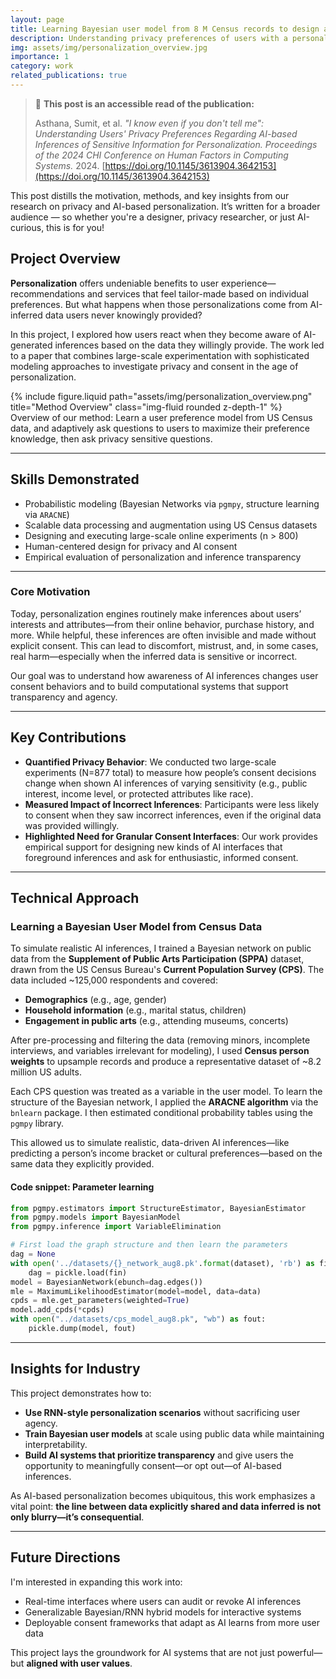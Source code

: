 ```yaml
---
layout: page
title: Learning Bayesian user model from 8 M Census records to design an efficient preference elicitation agent.
description: Understanding privacy preferences of users with a personalization AI agent
img: assets/img/personalization_overview.jpg
importance: 1
category: work
related_publications: true
---
```


> 📘 **This post is an accessible read of the publication:**
>
> Asthana, Sumit, et al. *"I know even if you don't tell me": Understanding Users' Privacy Preferences Regarding AI-based Inferences of Sensitive Information for Personalization.*
> *Proceedings of the 2024 CHI Conference on Human Factors in Computing Systems.* 2024.
> [https://doi.org/10.1145/3613904.3642153](https://doi.org/10.1145/3613904.3642153)

This post distills the motivation, methods, and key insights from our research on privacy and AI-based personalization. It’s written for a broader audience — so whether you're a designer, privacy researcher, or just AI-curious, this is for you!

## Project Overview

**Personalization** offers undeniable benefits to user experience—recommendations and services that feel tailor-made based on individual preferences. But what happens when those personalizations come from AI-inferred data users never knowingly provided?

In this project, I explored how users react when they become aware of AI-generated inferences based on the data they willingly provide. The work led to a paper that combines large-scale experimentation with sophisticated modeling approaches to investigate privacy and consent in the age of personalization.

<div class="row justify-content-sm-center">
    <div class="col-sm mt-3 mt-md-0">
        {% include figure.liquid path="assets/img/personalization_overview.png" title="Method Overview" class="img-fluid rounded z-depth-1" %}
    </div>
</div>
<div class="caption">
    Overview of our method: Learn a user preference model from US Census data, and adaptively ask questions to users to maximize their preference knowledge, then ask privacy sensitive questions.
</div>

---

## Skills Demonstrated

- Probabilistic modeling (Bayesian Networks via `pgmpy`, structure learning via `ARACNE`)
- Scalable data processing and augmentation using US Census datasets
- Designing and executing large-scale online experiments (n > 800)
- Human-centered design for privacy and AI consent
- Empirical evaluation of personalization and inference transparency

---

### Core Motivation

Today, personalization engines routinely make inferences about users’ interests and attributes—from their online behavior, purchase history, and more. While helpful, these inferences are often invisible and made without explicit consent. This can lead to discomfort, mistrust, and, in some cases, real harm—especially when the inferred data is sensitive or incorrect.

Our goal was to understand how awareness of AI inferences changes user consent behaviors and to build computational systems that support transparency and agency.

---

## Key Contributions

- **Quantified Privacy Behavior**: We conducted two large-scale experiments (N=877 total) to measure how people’s consent decisions change when shown AI inferences of varying sensitivity (e.g., public interest, income level, or protected attributes like race).
- **Measured Impact of Incorrect Inferences**: Participants were less likely to consent when they saw incorrect inferences, even if the original data was provided willingly.
- **Highlighted Need for Granular Consent Interfaces**: Our work provides empirical support for designing new kinds of AI interfaces that foreground inferences and ask for enthusiastic, informed consent.

---

## Technical Approach

### Learning a Bayesian User Model from Census Data

To simulate realistic AI inferences, I trained a Bayesian network on public data from the **Supplement of Public Arts Participation (SPPA)** dataset, drawn from the US Census Bureau's **Current Population Survey (CPS)**. The data included ~125,000 respondents and covered:

- **Demographics** (e.g., age, gender)
- **Household information** (e.g., marital status, children)
- **Engagement in public arts** (e.g., attending museums, concerts)

After pre-processing and filtering the data (removing minors, incomplete interviews, and variables irrelevant for modeling), I used **Census person weights** to upsample records and produce a representative dataset of ~8.2 million US adults.

Each CPS question was treated as a variable in the user model. To learn the structure of the Bayesian network, I applied the **ARACNE algorithm** via the `bnlearn` package. I then estimated conditional probability tables using the `pgmpy` library.

This allowed us to simulate realistic, data-driven AI inferences—like predicting a person’s income bracket or cultural preferences—based on the same data they explicitly provided.

#### Code snippet: Parameter learning

```python
from pgmpy.estimators import StructureEstimator, BayesianEstimator
from pgmpy.models import BayesianModel
from pgmpy.inference import VariableElimination

# First load the graph structure and then learn the parameters
dag = None
with open('../datasets/{}_network_aug8.pk'.format(dataset), 'rb') as fin:
    dag = pickle.load(fin)
model = BayesianNetwork(ebunch=dag.edges())
mle = MaximumLikelihoodEstimator(model=model, data=data)
cpds = mle.get_parameters(weighted=True)
model.add_cpds(*cpds)
with open("../datasets/cps_model_aug8.pk", "wb") as fout:
    pickle.dump(model, fout)
```

---

## Insights for Industry

This project demonstrates how to:

- **Use RNN-style personalization scenarios** without sacrificing user agency.
- **Train Bayesian user models** at scale using public data while maintaining interpretability.
- **Build AI systems that prioritize transparency** and give users the opportunity to meaningfully consent—or opt out—of AI-based inferences.

As AI-based personalization becomes ubiquitous, this work emphasizes a vital point: **the line between data explicitly shared and data inferred is not only blurry—it’s consequential**.

---

## Future Directions

I'm interested in expanding this work into:

- Real-time interfaces where users can audit or revoke AI inferences
- Generalizable Bayesian/RNN hybrid models for interactive systems
- Deployable consent frameworks that adapt as AI learns from more user data

This project lays the groundwork for AI systems that are not just powerful—but **aligned with user values**.

